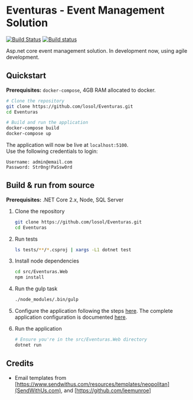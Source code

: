 # Eventuras - Event Management Solution

[![Build Status](https://travis-ci.com/losol/Eventuras.svg?branch=master)](https://travis-ci.com/losol/Eventuras)
[![Build status](https://losolio.visualstudio.com/Eventuras/_apis/build/status/legekurs%20-%20CI)](https://losolio.visualstudio.com/Eventuras/_build/latest?definitionId=11)

Asp.net core event management solution. In development now, using agile development.

## Quickstart

**Prerequisites:** `docker-compose`, 4GB RAM allocated to docker.

```bash
# Clone the repository
git clone https://github.com/losol/Eventuras.git
cd Eventuras

# Build and run the application
docker-compose build
docker-compose up
```

The application will now be live at `localhost:5100`.  
Use the following credentials to login:

```text
Username: admin@email.com
Password: Str0ng!PaSsw0rd
```

## Build & run from source

**Prerequisites:** .NET Core 2.x, Node, SQL Server

1. Clone the repository

    ```bash
    git clone https://github.com/losol/Eventuras.git
    cd Eventuras
    ```

1. Run tests

    ```bash
    ls tests/**/*.csproj | xargs -L1 dotnet test
    ```

1. Install node dependencies

    ```bash
    cd src/Eventuras.Web
    npm install
    ```

1. Run the gulp task

    ```bash
    ./node_modules/.bin/gulp
    ```

1. Configure the application following the steps [here](./docs/Setup/Install.md#configure-your-app). The complete application configuration is documented [here](./docs/Setup/Configuration.md).

1. Run the application

    ```bash
    # Ensure you're in the src/Eventuras.Web directory
    dotnet run
    ```

## Credits

-   Email templates from [https://www.sendwithus.com/resources/templates/neopolitan](SendWithUs.com), and [https://github.com/leemunroe]
